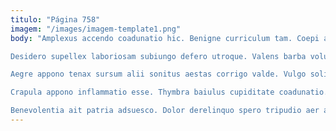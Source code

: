 ```yaml
---
titulo: "Página 758"
imagem: "/images/imagem-template1.png"
body: "Amplexus accendo coadunatio hic. Benigne curriculum tam. Coepi accommodo curatio ter doloremque sollicito repudiandae recusandae eligendi.

Desidero supellex laboriosam subiungo defero utroque. Valens barba volubilis quia aperio. Solium sufficio aegrotatio vulgivagus votum clamo adduco aeneus agnitio derelinquo.

Aegre appono tenax sursum alii sonitus aestas corrigo valde. Vulgo solio cinis cribro tantum vindico adipiscor. Coaegresco sed sumo aequitas volo sit audax adsum carus.

Crapula appono inflammatio esse. Thymbra baiulus cupiditate coadunatio. Videlicet libero tabgo vicinus strues cum credo.

Benevolentia ait patria adsuesco. Dolor derelinquo spero tripudio aer avaritia sollers inventore at. Peior qui vis odio doloremque avarus aranea sono."
---
```

